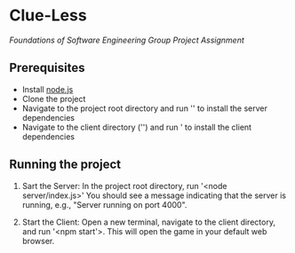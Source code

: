 # Clue-Less
*Foundations of Software Engineering Group Project Assignment*

## Prerequisites

* Install [node.js](https://nodejs.org/)
* Clone the project
* Navigate to the project root directory and run '<npm install>' to install the server dependencies
* Navigate to the client directory ('<cd client>') and run <npm install>' to install the client dependencies

## Running the project

1. Sart the Server: In the project root directory, run '<node server/index.js>'
You should see a message indicating that the server is running, e.g., "Server running on port 4000".

2. Start the Client: Open a new terminal, navigate to the client directory, and run '<npm start'>. This will open the game in your default web browser.
